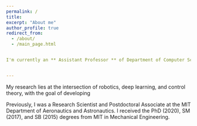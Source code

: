 ```yaml
---
permalink: /
title:
excerpt: "About me"
author_profile: true
redirect_from: 
  - /about/
  - /main_page.html


I'm currently an ** Assistant Professor ** of Department of Computer Science at the University of Oklahoma (known as OU). I am serving as a faculty of Computer Science and Data Science and Analytics Program at OU.


---
```


My research lies at the intersection of robotics, deep learning, and control theory, with the goal of developing 

Previously, I was a Research Scientist and Postdoctoral Associate at the MIT Department of Aeronautics and Astronautics.
I received the PhD (2020), SM (2017), and SB (2015) degrees from MIT in Mechanical Engineering.

